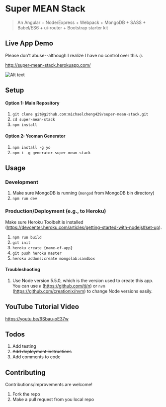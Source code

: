 # Super MEAN Stack
> An Angular + Node/Express + Webpack + MongoDB + SASS + Babel/ES6 + ui-router + Bootstrap starter kit



## Live App Demo

Please don't abuse--although I realize I have no control over this :).

http://super-mean-stack.herokuapp.com/

![Alt text](http://i288.photobucket.com/albums/ll175/michaelcheng429/Screen%20Shot%202016-02-02%20at%2011.10.48%20PM_zpsznagbxtb.png)

## Setup

#### Option 1: Main Repository
1. `git clone git@github.com:michaelcheng429/super-mean-stack.git`
2. `cd super-mean-stack`
3. `npm install`

#### Option 2: Yeoman Generator
1. `npm install -g yo`
2. `npm i -g generator-super-mean-stack`

## Usage

### Development
1. Make sure MongoDB is running (`mongod` from MongoDB bin directory)
2. `npm run dev`

### Production/Deployment (e.g., to Heroku)

Make sure Heroku Toolbelt is installed (https://devcenter.heroku.com/articles/getting-started-with-nodejs#set-up).

1. `npm run build`
2. `git init`
3. `heroku create {name-of-app}`
4. `git push heroku master`
5. `heroku addons:create mongolab:sandbox`

#### Troubleshooting
1. Use Node version 5.5.0, which is the version used to create this app. You can use `n` (https://github.com/tj/n) or `nvm` (https://github.com/creationix/nvm) to change Node versions easily.

## YouTube Tutorial Video

https://youtu.be/6Sbau-oE37w

## Todos
1. Add testing
2. ~~Add deployment instructions~~
3. Add comments to code

## Contributing
Contributions/improvements are welcome!

1. Fork the repo
2. Make a pull request from you local repo

